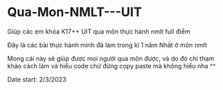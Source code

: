 # Qua-Mon-NMLT---UIT
Giúp các em khóa K17++ UIT qua môn thực hành nmlt full điểm


Đây là các bài thực hành mình đã làm trong kì 1 năm Nhất ở môn nmlt


Mong cái này sẽ giúp được mọi người qua môn được, và do đó chỉ tham khảo cách làm và hiểu code chứ đừng copy paste mà không hiểu nha ^^


Date start: 2/3/2023
